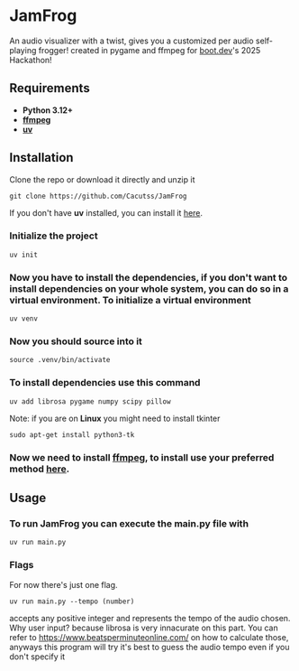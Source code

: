 # JamFrog
An audio visualizer with a twist, gives you a customized per audio self-playing frogger!
created in pygame and ffmpeg for [boot.dev](https://boot.dev)'s 2025 Hackathon!
## Requirements
* **Python 3.12+**
* **[ffmpeg](https://ffmpeg.org/download.html)**
* **[uv](https://github.com/astral-sh/uv#installation)**
## Installation
Clone the repo or download it directly and unzip it
```
git clone https://github.com/Cacutss/JamFrog
```
If you don't have **uv** installed, you can install it [here](https://github.com/astral-sh/uv#installation).
### Initialize the project
```
uv init
```
### Now you have to install the dependencies, if you don't want to install dependencies on your whole system, you can do so in a virtual environment. To initialize a virtual environment
```
uv venv
```
### Now you should source into it
```
source .venv/bin/activate
```
### To install dependencies use this command
```
uv add librosa pygame numpy scipy pillow
```
Note: if you are on **Linux** you might need to install tkinter
```
sudo apt-get install python3-tk
```
### Now we need to install [ffmpeg](https://ffmpeg.org/download.html), to install use your preferred method [here](https://ffmpeg.org/download.html).
## Usage
### To run JamFrog you can execute the main.py file with
```
uv run main.py
```
### Flags
For now there's just one flag.  
```
uv run main.py --tempo (number)
```
accepts any positive integer and represents the tempo of the audio chosen. Why user input? because librosa is very innacurate on this part.
You can refer to https://www.beatsperminuteonline.com/ on how to calculate those, anyways this program will try it's best to guess the audio tempo even if you don't specify it
